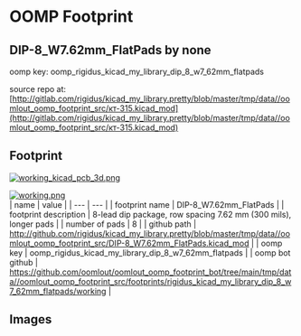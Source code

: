 # OOMP Footprint  
## DIP-8_W7.62mm_FlatPads  by none  
  
oomp key: oomp_rigidus_kicad_my_library_dip_8_w7_62mm_flatpads  
  
source repo at: [http://gitlab.com/rigidus/kicad_my_library.pretty/blob/master/tmp/data//oomlout_oomp_footprint_src/кт-315.kicad_mod](http://gitlab.com/rigidus/kicad_my_library.pretty/blob/master/tmp/data//oomlout_oomp_footprint_src/кт-315.kicad_mod)  
## Footprint  
  
[![working_kicad_pcb_3d.png](working_kicad_pcb_3d_600.png)](working_kicad_pcb_3d.png)  
  
[![working.png](working_600.png)](working.png)  
| name | value | 
| --- | --- | 
| footprint name | DIP-8_W7.62mm_FlatPads | 
| footprint description | 8-lead dip package, row spacing 7.62 mm (300 mils), longer pads | 
| number of pads | 8 | 
| github path | http://github.com/rigidus/kicad_my_library.pretty/blob/master/tmp/data//oomlout_oomp_footprint_src/DIP-8_W7.62mm_FlatPads.kicad_mod | 
| oomp key | oomp_rigidus_kicad_my_library_dip_8_w7_62mm_flatpads | 
| oomp bot github | https://github.com/oomlout/oomlout_oomp_footprint_bot/tree/main/tmp/data//oomlout_oomp_footprint_src/footprints/rigidus_kicad_my_library_dip_8_w7_62mm_flatpads/working | 
## Images  
